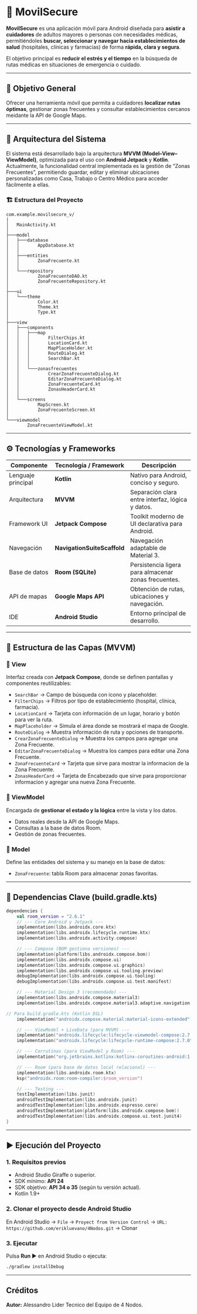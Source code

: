 # 📱 MovilSecure

**MovilSecure** es una aplicación móvil para Android diseñada para **asistir a cuidadores** de adultos mayores o personas con necesidades médicas, permitiéndoles **buscar, seleccionar y navegar hacia establecimientos de salud** (hospitales, clínicas y farmacias) de forma **rápida, clara y segura**.

El objetivo principal es **reducir el estrés y el tiempo** en la búsqueda de rutas médicas en situaciones de emergencia o cuidado.

---

## 🧭 Objetivo General

Ofrecer una herramienta móvil que permita a cuidadores **localizar rutas óptimas**, gestionar zonas frecuentes y consultar establecimientos cercanos meidante la API de Google Maps.

---

## 🧩 Arquitectura del Sistema

El sistema está desarrollado bajo la arquitectura **MVVM (Model–View–ViewModel)**, optimizada para el uso con **Android Jetpack** y **Kotlin**.
Actualmente, la funcionalidad central implementada es la gestión de “Zonas Frecuentes”, permitiendo guardar, editar y eliminar ubicaciones personalizadas como Casa, Trabajo o Centro Médico para acceder fácilmente a ellas.

### 🏗️ Estructura del Proyecto

```
com.example.movilsecure_v/
|
│   MainActivity.kt
│
├───model
│   ├───database
│   │       AppDatabase.kt
│   │
│   ├───entities
│   │       ZonaFrecuente.kt
│   │
│   └───repository
│           ZonaFrecuenteDAO.kt
│           ZonaFrecuenteRepository.kt
│
├───ui
│   └───theme
│           Color.kt
│           Theme.kt
│           Type.kt
│
├───view
│   ├───components
│   │   ├───map
│   │   │       FilterChips.kt
│   │   │       LocationCard.kt
│   │   │       MapPlaceHolder.kt
│   │   │       RouteDialog.kt
│   │   │       SearchBar.kt
│   │   │
│   │   └───zonasfrecuentes
│   │           CrearZonaFrecuenteDialog.kt
│   │           EditarZonaFrecuenteDialog.kt
│   │           ZonaFrecuenteCard.kt
│   │           ZonasHeaderCard.kt
│   │
│   └───screens
│           MapScreen.kt
│           ZonaFrecuenteScreen.kt
│
└───viewmodel
        ZonaFrecuenteViewModel.kt
```

---

## ⚙️ Tecnologías y Frameworks

| Componente         | Tecnología / Framework             | Descripción                                          |
| ------------------ | ---------------------------------- | ---------------------------------------------------- |
| Lenguaje principal | **Kotlin**                         | Nativo para Android, conciso y seguro.               |
| Arquitectura       | **MVVM**                           | Separación clara entre interfaz, lógica y datos.     |
| Framework UI       | **Jetpack Compose**                | Toolkit moderno de UI declarativa para Android.      |
| Navegación         | **NavigationSuiteScaffold**        | Navegación adaptable de Material 3.                  |
| Base de datos      | **Room (SQLite)**                  | Persistencia ligera para almacenar zonas frecuentes. |
| API de mapas       | **Google Maps API**                | Obtención de rutas, ubicaciones y navegación.        |
| IDE                | **Android Studio**                 | Entorno principal de desarrollo.                     |

---

## 🧱 Estructura de las Capas (MVVM)

### 🔹 **View**

Interfaz creada con **Jetpack Compose**, donde se definen pantallas y componentes reutilizables:

* `SearchBar` → Campo de búsqueda con icono y placeholder.
* `FilterChips` → Filtros por tipo de establecimiento (hospital, clínica, farmacia).
* `LocationCard` → Tarjeta con información de un lugar, horario y botón para ver la ruta.
* `MapPlaceholder` → Simula el área donde se mostrará el mapa de Google.
* `RouteDialog` → Muestra información de ruta y opciones de transporte.
* `CrearZonaFrecuenteDialog` → Muestra los campos para agregar una Zona Frecuente.
* `EditarZonaFrecuenteDialog` → Muestra los campos para editar una Zona Frecuente.
* `ZonaFrecuenteCard` → Tarjeta que sirve para mostrar la informacion de la Zona Frecuente.
* `ZonasHeaderCard` → Tarjeta de Encabezado que sirve para proporcionar informacion y agregar una nueva Zona Frecuente.

### 🔹 **ViewModel**

Encargada de **gestionar el estado y la lógica** entre la vista y los datos.

* Datos reales desde la API de Google Maps.
* Consultas a la base de datos Room.
* Gestión de zonas frecuentes.

### 🔹 **Model**

Define las entidades del sistema y su manejo en la base de datos:

*  `ZonaFrecuente`: tabla Room para almacenar zonas favoritas.

---

## 🧩 Dependencias Clave (build.gradle.kts)

```kotlin
dependencies {
    val room_version = "2.6.1"
    // --- Core Android y Jetpack ---
    implementation(libs.androidx.core.ktx)
    implementation(libs.androidx.lifecycle.runtime.ktx)
    implementation(libs.androidx.activity.compose)

    // --- Compose (BOM gestiona versiones) ---
    implementation(platform(libs.androidx.compose.bom))
    implementation(libs.androidx.compose.ui)
    implementation(libs.androidx.compose.ui.graphics)
    implementation(libs.androidx.compose.ui.tooling.preview)
    debugImplementation(libs.androidx.compose.ui.tooling)
    debugImplementation(libs.androidx.compose.ui.test.manifest)

    // --- Material Design 3 (recomendado) ---
    implementation(libs.androidx.compose.material3)
    implementation(libs.androidx.compose.material3.adaptive.navigation.suite)

// Para build.gradle.kts (Kotlin DSL)
    implementation("androidx.compose.material:material-icons-extended")

    // --- ViewModel + LiveData (para MVVM) ---
    implementation("androidx.lifecycle:lifecycle-viewmodel-compose:2.7.0")
    implementation("androidx.lifecycle:lifecycle-runtime-compose:2.7.0")

    // --- Corrutinas (para ViewModel y Room) ---
    implementation("org.jetbrains.kotlinx:kotlinx-coroutines-android:1.7.3")

    // --- Room (para base de datos local relacional) ---
    implementation(libs.androidx.room.ktx)
    ksp("androidx.room:room-compiler:$room_version")

    // --- Testing ---
    testImplementation(libs.junit)
    androidTestImplementation(libs.androidx.junit)
    androidTestImplementation(libs.androidx.espresso.core)
    androidTestImplementation(platform(libs.androidx.compose.bom))
    androidTestImplementation(libs.androidx.compose.ui.test.junit4)
}
```

---

## ▶️ Ejecución del Proyecto

### 1️. Requisitos previos

* Android Studio Giraffe o superior.
* SDK mínimo: **API 24**
* SDK objetivo: **API 34 o 35** (según tu versión actual).
* Kotlin 1.9+

### 2️. Clonar el proyecto desde Android Studio

En Android Studio → `File` → `Proyect from Version Control` → `URL: https://github.com/erikluevano/4Nodos.git` → Clonar

### 3. Ejecutar

Pulsa **Run ▶️** en Android Studio o ejecuta:

```bash
./gradlew installDebug
```

---

##  Créditos

**Autor:** Alessandro Lider Tecnico del Equipo de 4 Nodos.
